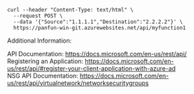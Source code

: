 ```
curl --header "Content-Type: text/html" \
  --request POST \
  --data '{"Source":"1.1.1.1","Destination":"2.2.2.2"}' \
  https://panfun-win-git.azurewebsites.net/api/myfunction1 
```
Additional Information:

API Documentation: https://docs.microsoft.com/en-us/rest/api/
<br>Registering an Application: https://docs.microsoft.com/en-us/rest/api/#register-your-client-application-with-azure-ad
<br>NSG API Documentation: https://docs.microsoft.com/en-us/rest/api/virtualnetwork/networksecuritygroups


